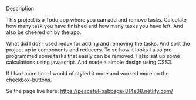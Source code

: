 Description

This project is a Todo app where you can add and remove tasks. Calculate how many task you have finished and how many tasks you have left. And also be cheered on by the app.

What did I do?
I used redux for adding and removing the tasks. And split the project up in components and reducers. To se how it looks I also pre programmed some tasks that easily can be removed. I also sat up some calculations using javascript. And made a simple design using CSS3.

If I had more time I would of styled it more and worked more on the checkbox-buttons.


Se the page live here: https://peaceful-babbage-814e38.netlify.com/


